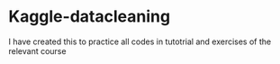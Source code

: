# Kaggle-datacleaning
I have created this to practice all codes in tutotrial and exercises of the relevant course
